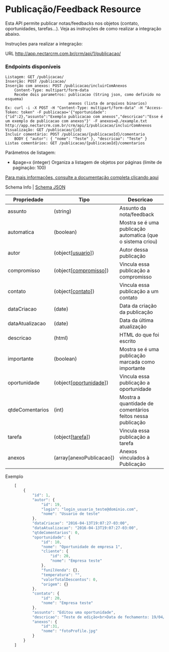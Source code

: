 # Publicação/Feedback Resource

Esta API permite publicar notas/feedbacks nos objetos (contato, oportunidades, tarefas...). 
Veja as instruções de como realizar a integração abaixo.

Instruções para realizar a integração:

URL
http://app.nectarcrm.com.br/crm/api/1/publicacao/

### Endpoints disponíveis
    Listagem: GET /publicacao/
    Inserção: POST /publicacao/
    Inserção com anexos: POST /publicacao/incluirComAnexos
        Content-Type: multipart/form-data
        Recebe dois parametros: publicacao (String json, como definido no esquema)
                                anexos (lista de arquivos binarios)
    Ex: curl -i -X POST -H "Content-Type: multipart/form-data" -H "Access-Token: token" -F publicacao='{"oportunidade":{"id":2},"assunto":"Exemplo publicacao com anexos","descricao":"Esse é um exemplo de publicacao com anexos"}' -F anexos=@./example.txt  http://app.nectarcrm.com.br/crm/api/1/publicacao/incluirComAnexos
    Visualização: GET /publicacao/{id}
    Incluir comentário: POST /publicacao/{publicacaoId}/comentario 
        BODY { "autor": { "nome": "Teste" }, "descricao": "Teste" }
    Listas comentários: GET /publicacao/{publicacaoId}/comentarios

Parâmetros de listagem:
* &page=x (integer) Organiza a listagem de objetos por páginas (limite de paginação: 100)

[Para mais informações, consulte a documentação completa clicando aqui](http://docs.nectarcrm.apiary.io)

Schema Info | [Schema JSON](schema.json)

Propriedade | Tipo | Descricao
------------ | ------------- | -------------
assunto | (string) | Assunto da nota/feedback
automatica | (boolean) | Mostra se é uma publicação automatica (que o sistema criou)
autor | (object[[usuario](../usuario)]) | Autor dessa publicação
compromisso | (object[[compromisso](../compromisso)]) | Vincula essa publicação a compromisso
contato | (object[[contato](../contato)]) | Vincula essa publicação a um contato
dataCriacao | (date) | Data da criação da publicação
dataAtualizacao | (date) | Data da última atualização
descricao | (html) | HTML do que foi escrito
importante | (boolean) | Mostra se é uma publicação marcada como importante
oportunidade | (object[[oportunidade](../oportunidade)]) | Vincula essa publicação a oportunidade
qtdeComentarios | (int) | Mostra a quantidade de comentários feitos nessa publicação
tarefa | (object[[tarefa](../tarefa)]) | Vincula essa publicação a tarefa
anexos | (array[anexoPublicacao]) | Anexos vinculados à Publicação

Exemplo
```js
    [
        {
            "id": 1,
            "autor": {
                "id": 19,
                "login": "login_usuario_teste@dominio.com",
                "nome": "Usuario de teste"
            },
            "dataCriacao": "2016-04-13T19:07:27-03:00",
            "dataAtualizacao": "2016-04-13T19:07:27-03:00",
            "qtdeComentarios": 0,
            "oportunidade": {
                "id": 10,
                "nome": "Oportunidade de empresa 1",
                "cliente": {
                    "id": 20,
                    "nome": "Empresa teste"
                },
                "funilVenda": {},
                "temperatura": "",
                "valorTotalDescontos": 0,
                "origem": {}
            },
            "contato": {
                "id": 20,
                "nome": "Empresa teste"
            },
            "assunto": "Editou uma oportunidade",
            "descricao": "Teste de edição<br>Data de fechamento: 19/04/2016 <i class='icon-long-arrow-right'></i> <a>13/05/2016</a>",
            "anexos": {
                "id":31,
                "nome": "fotoProfile.jpg"
            }
        }
    ]
```
